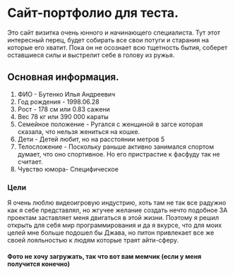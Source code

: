 # Сайт-портфолио для теста.
Это сайт визитка очень юнного и начинающего специалиста. Тут этот интересный перец, будет собирать все свои потуги и старания на которые его хватит. Пока он не осознает всю тщетность бытия, соберет оставшиеся силы и выстрелит себе в голову из ружья.
## Основная информация.
1. ФИО - Бутенко Илья Андреевич
2. Год рождения - 1998.06.28
3. Рост - 178 см или 0.83 сажени
4. Вес 78 кг или 390 000 караты
5. Семейное положение - Ругался с женщиной в загсе которая сказала, что нельзя жениться на кошке.
6. Дети - Детей любит, но на расстоянии метров 5 
7. Телосложение - Поскольку раньше активно занимался спортом думает, что оно спортивное. Но его пристрастие к фасфуду так не считает.
8. Чувство юмора- Специфическое
### Цели 
Я очень люблю видеоигровую индустрию, хоть там не так все радужно как я себе представлял, но жгучее желание создать нечто подобное 3А проектам заставляет меня двигаться в этой жизни.
Поэтому я решил открыть для себя мир программирования и да я вкурсе, что для моих целей мне больше подошел бы Джава, но питон привлекает все же своей лояльностью к людям которые траят айти-сферу.
#### Фото не хочу загружать, так что вот вам мемчик (если у меня получится конечно)

